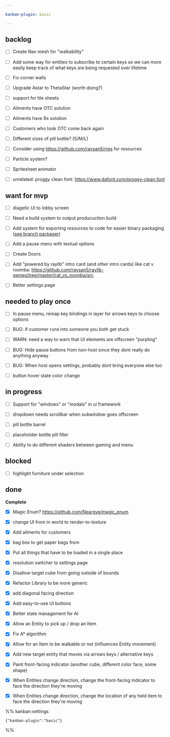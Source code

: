 ```yaml
---

kanban-plugin: basic

---
```


## backlog

- [ ] Create Nav mesh for "walkability"
- [ ] Add some way for entities to subscribe to certain keys so we can more easily keep track of what keys are being requested over lifetime
- [ ] Fix corner walls
- [ ] Upgrade Astar to ThetaStar (worth doing?)
- [ ] support for tile sheets
- [ ] Ailments have OTC solution
- [ ] Ailments have Rx solution
- [ ] Customers who took OTC come back again
- [ ] Different sizes of pill bottle? (S/M/L)
- [ ] Consider using https://github.com/raysan5/rres for resources
- [ ] Particle system?
- [ ] Spritesheet animator
- [ ] unrelated: proggy clean font: https://www.dafont.com/proggy-clean.font


## want for mvp

- [ ] diagetic UI to lobby screen
- [ ] Need a build system to output producuction build
- [ ] Add system for exporting resources to code for easier binary packaging ([see branch packager](https://web.archive.org/web/20210923054249/https://veridisquot.net/singlefilegames.html))
- [ ] Add a pause menu with textual options
- [ ] Create Doors
- [ ] Add "powered by raylib" intro card (and other intro cards) like cat v roomba: https://github.com/raysan5/raylib-games/tree/master/cat_vs_roomba/src
- [ ] Better settings page


## needed to play once

- [ ] In pause menu, remap key bindings in layer for arrows keys to choose options
- [ ] BUG: if customer runs into someone you both get stuck
- [ ] WARN: need a way to warn that UI elements are offscreen "purpling"
- [ ] BUG: Hide pause buttons from non-host since they dont really do anything anyway
- [ ] BUG: When host opens settings, probably dont bring everyone else too
- [ ] button hover state color change


## in progress

- [ ] Support for "windows" or "modals" in ui framework
- [ ] dropdown needs scrollbar when subwindow goes offscreen
- [ ] pill bottle barrel
- [ ] placeholder bottle pill filler
- [ ] Ability to do different shaders between gaming and menu


## blocked

- [ ] highlight furniture under selection


## done

**Complete**
- [x] Magic Enum? https://github.com/Neargye/magic_enum
- [x] change UI from in world to render-to-texture
- [x] Add ailments for customers
- [x] bag box to get paper bags from
- [x] Put all things that have to be loaded in a single place
- [x] resolution switcher to settings page
- [x] Disallow target cube from going outside of bounds
- [x] Refactor Library to be more generic
- [x] add diagonal facing direction
- [x] Add easy-to-use UI buttons
- [x] Better state management for AI
- [x] Allow an Entity to pick up / drop an Item
- [x] Fix A\* algorithm
- [x] Allow for an Item to be walkable or not (influences Entity movement)
- [x] Add new target entity that moves via arrows keys / alternative keys
- [x] Paint front-facing indicator (another cube, different color face, some shape)
- [x] When Entities change direction, change the front-facing indicator to face the direction they're moving
- [x] When Entities change direction, change the location of any held item to face the direction they're moving




%% kanban:settings
```
{"kanban-plugin":"basic"}
```
%%